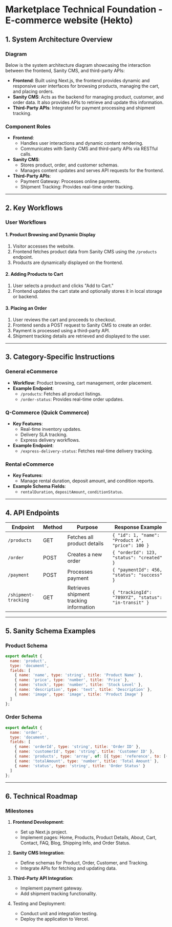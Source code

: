 # Marketplace Technical Foundation - E-commerce website (Hekto)

## 1. System Architecture Overview

### Diagram
Below is the system architecture diagram showcasing the interaction between the frontend, Sanity CMS, and third-party APIs:

- **Frontend**: Built using Next.js, the frontend provides dynamic and responsive user interfaces for browsing products, managing the cart, and placing orders.
- **Sanity CMS**: Acts as the backend for managing product, customer, and order data. It also provides APIs to retrieve and update this information.
- **Third-Party APIs**: Integrated for payment processing and shipment tracking.



### Component Roles
- **Frontend**:
  - Handles user interactions and dynamic content rendering.
  - Communicates with Sanity CMS and third-party APIs via RESTful calls.
- **Sanity CMS**:
  - Stores product, order, and customer schemas.
  - Manages content updates and serves API requests for the frontend.
- **Third-Party APIs**:
  - Payment Gateway: Processes online payments.
  - Shipment Tracking: Provides real-time order tracking.

---

## 2. Key Workflows

### User Workflows

#### **1. Product Browsing and Dynamic Display**
1. Visitor accesses the website.
2. Frontend fetches product data from Sanity CMS using the `/products` endpoint.
3. Products are dynamically displayed on the frontend.

#### **2. Adding Products to Cart**
1. User selects a product and clicks "Add to Cart."
2. Frontend updates the cart state and optionally stores it in local storage or backend.

#### **3. Placing an Order**
1. User reviews the cart and proceeds to checkout.
2. Frontend sends a POST request to Sanity CMS to create an order.
3. Payment is processed using a third-party API.
4. Shipment tracking details are retrieved and displayed to the user.

---

## 3. Category-Specific Instructions

### General eCommerce
- **Workflow**: Product browsing, cart management, order placement.
- **Example Endpoint**:
  - `/products`: Fetches all product listings.
  - `/order-status`: Provides real-time order updates.

### Q-Commerce (Quick Commerce)
- **Key Features**:
  - Real-time inventory updates.
  - Delivery SLA tracking.
  - Express delivery workflows.
- **Example Endpoint**:
  - `/express-delivery-status`: Fetches real-time delivery tracking.

### Rental eCommerce
- **Key Features**:
  - Manage rental duration, deposit amount, and condition reports.
- **Example Schema Fields**:
  - `rentalDuration`, `depositAmount`, `conditionStatus`.

---

## 4. API Endpoints

| Endpoint                | Method | Purpose                                | Response Example                                    |
|-------------------------|--------|----------------------------------------|----------------------------------------------------|
| `/products`             | GET    | Fetches all product details            | `{ "id": 1, "name": "Product A", "price": 100 }` |
| `/order`                | POST   | Creates a new order                    | `{ "orderId": 123, "status": "created" }`       |
| `/payment`              | POST   | Processes payment                      | `{ "paymentId": 456, "status": "success" }`     |
| `/shipment-tracking`    | GET    | Retrieves shipment tracking information | `{ "trackingId": "789XYZ", "status": "in-transit" }` |

---

## 5. Sanity Schema Examples

### Product Schema
```javascript
export default {
  name: 'product',
  type: 'document',
  fields: [
    { name: 'name', type: 'string', title: 'Product Name' },
    { name: 'price', type: 'number', title: 'Price' },
    { name: 'stock', type: 'number', title: 'Stock Level' },
    { name: 'description', type: 'text', title: 'Description' },
    { name: 'image', type: 'image', title: 'Product Image' }
  ]
};
```

### Order Schema
```javascript
export default {
  name: 'order',
  type: 'document',
  fields: [
    { name: 'orderId', type: 'string', title: 'Order ID' },
    { name: 'customerId', type: 'string', title: 'Customer ID' },
    { name: 'products', type: 'array', of: [{ type: 'reference', to: [{ type: 'product' }] }], title: 'Products' },
    { name: 'totalAmount', type: 'number', title: 'Total Amount' },
    { name: 'status', type: 'string', title: 'Order Status' }
  ]
};
```

---

## 6. Technical Roadmap

### Milestones
1. **Frontend Development**:
   - Set up Next.js project.
   - Implement pages: Home, Products, Product Details, About, Cart, Contact, FAQ, Blog, Shipping Info, and Order Status.

2. **Sanity CMS Integration**:
   - Define schemas for Product, Order, Customer, and Tracking.
   - Integrate APIs for fetching and updating data.

3. **Third-Party API Integration**:
   - Implement payment gateway.
   - Add shipment tracking functionality.

4. Testing and Deployment:
   - Conduct unit and integration testing.
   - Deploy the application to Vercel.



